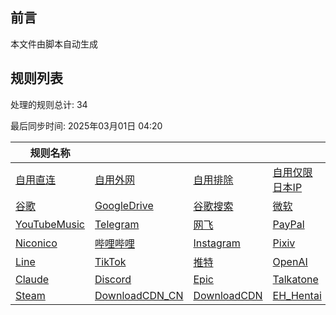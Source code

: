 ## 前言
本文件由脚本自动生成

## 规则列表
处理的规则总计: 34 

最后同步时间: 2025年03月01日 04:20 

| 规则名称 |    |     |     |     |
|----------|----------|----------|----------|----------|
| [自用直连](https://github.com/Ctory-Nily/rule-script/tree/main/rules/Clash/userDirect) | [自用外网](https://github.com/Ctory-Nily/rule-script/tree/main/rules/Clash/userProxy) | [自用排除](https://github.com/Ctory-Nily/rule-script/tree/main/rules/Clash/userReject) | [自用仅限日本IP](https://github.com/Ctory-Nily/rule-script/tree/main/rules/Clash/JP_Only) | [Emby](https://github.com/Ctory-Nily/rule-script/tree/main/rules/Clash/Emby) |
| [谷歌](https://github.com/Ctory-Nily/rule-script/tree/main/rules/Clash/Google) | [GoogleDrive](https://github.com/Ctory-Nily/rule-script/tree/main/rules/Clash/GoogleDrive) | [谷歌搜索](https://github.com/Ctory-Nily/rule-script/tree/main/rules/Clash/GoogleSearch) | [微软](https://github.com/Ctory-Nily/rule-script/tree/main/rules/Clash/Microsoft) | [YouTube](https://github.com/Ctory-Nily/rule-script/tree/main/rules/Clash/YouTube) |
| [YouTubeMusic](https://github.com/Ctory-Nily/rule-script/tree/main/rules/Clash/YouTubeMusic) | [Telegram](https://github.com/Ctory-Nily/rule-script/tree/main/rules/Clash/Telegram) | [网飞](https://github.com/Ctory-Nily/rule-script/tree/main/rules/Clash/Netflix) | [PayPal](https://github.com/Ctory-Nily/rule-script/tree/main/rules/Clash/PayPal) | [巴哈姆特](https://github.com/Ctory-Nily/rule-script/tree/main/rules/Clash/Bahamut) |
| [Niconico](https://github.com/Ctory-Nily/rule-script/tree/main/rules/Clash/Niconico) | [哔哩哔哩](https://github.com/Ctory-Nily/rule-script/tree/main/rules/Clash/BiliBili) | [Instagram](https://github.com/Ctory-Nily/rule-script/tree/main/rules/Clash/Instagram) | [Pixiv](https://github.com/Ctory-Nily/rule-script/tree/main/rules/Clash/Pixiv) | [GoogleVoice](https://github.com/Ctory-Nily/rule-script/tree/main/rules/Clash/GoogleVoice) |
| [Line](https://github.com/Ctory-Nily/rule-script/tree/main/rules/Clash/Line) | [TikTok](https://github.com/Ctory-Nily/rule-script/tree/main/rules/Clash/TikTok) | [推特](https://github.com/Ctory-Nily/rule-script/tree/main/rules/Clash/Twitter) | [OpenAI](https://github.com/Ctory-Nily/rule-script/tree/main/rules/Clash/OpenAI) | [GitHub](https://github.com/Ctory-Nily/rule-script/tree/main/rules/Clash/GitHub) |
| [Claude](https://github.com/Ctory-Nily/rule-script/tree/main/rules/Clash/Claude) | [Discord](https://github.com/Ctory-Nily/rule-script/tree/main/rules/Clash/Discord) | [Epic](https://github.com/Ctory-Nily/rule-script/tree/main/rules/Clash/Epic) | [Talkatone](https://github.com/Ctory-Nily/rule-script/tree/main/rules/Clash/Talkatone) | [Steam_CN](https://github.com/Ctory-Nily/rule-script/tree/main/rules/Clash/Steam_CN) |
| [Steam](https://github.com/Ctory-Nily/rule-script/tree/main/rules/Clash/Steam) | [DownloadCDN_CN](https://github.com/Ctory-Nily/rule-script/tree/main/rules/Clash/DownloadCDN_CN) | [DownloadCDN](https://github.com/Ctory-Nily/rule-script/tree/main/rules/Clash/DownloadCDN) | [EH_Hentai](https://github.com/Ctory-Nily/rule-script/tree/main/rules/Clash/EH_Hentai) |